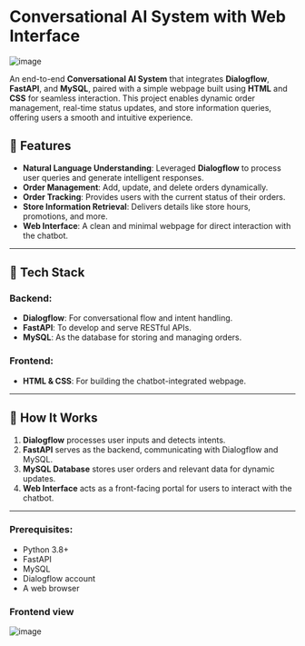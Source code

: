 # Conversational AI System with Web Interface  

![image](https://github.com/user-attachments/assets/9607c822-af84-4763-bcea-61218e15dc73)


An end-to-end **Conversational AI System** that integrates **Dialogflow**, **FastAPI**, and **MySQL**, paired with a simple webpage built using **HTML** and **CSS** for seamless interaction. This project enables dynamic order management, real-time status updates, and store information queries, offering users a smooth and intuitive experience.  

## 🌟 **Features**  
- **Natural Language Understanding**: Leveraged **Dialogflow** to process user queries and generate intelligent responses.  
- **Order Management**: Add, update, and delete orders dynamically.  
- **Order Tracking**: Provides users with the current status of their orders.  
- **Store Information Retrieval**: Delivers details like store hours, promotions, and more.  
- **Web Interface**: A clean and minimal webpage for direct interaction with the chatbot.  

---

## 🔧 **Tech Stack**  
### Backend:  
- **Dialogflow**: For conversational flow and intent handling.  
- **FastAPI**: To develop and serve RESTful APIs.  
- **MySQL**: As the database for storing and managing orders.  

### Frontend:  
- **HTML & CSS**: For building the chatbot-integrated webpage.  

---

## 🚀 **How It Works**  

1. **Dialogflow** processes user inputs and detects intents.  
2. **FastAPI** serves as the backend, communicating with Dialogflow and MySQL.  
3. **MySQL Database** stores user orders and relevant data for dynamic updates.  
4. **Web Interface** acts as a front-facing portal for users to interact with the chatbot.  

---


### Prerequisites:  
- Python 3.8+  
- FastAPI  
- MySQL  
- Dialogflow account  
- A web browser  

### Frontend view

![image](https://github.com/user-attachments/assets/c5d23263-3789-4ce7-b646-0f0ceb65ce2e)

